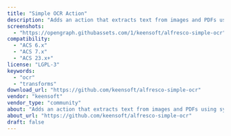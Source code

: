 ```yaml
---
title: "Simple OCR Action"
description: "Adds an action that extracts text from images and PDFs using system OCR tools."
screenshots:
  - "https://opengraph.githubassets.com/1/keensoft/alfresco-simple-ocr"
compatibility:
  - "ACS 6.x"
  - "ACS 7.x"
  - "ACS 23.x+"
license: "LGPL-3"
keywords:
  - "ocr"
  - "transforms"
download_url: "https://github.com/keensoft/alfresco-simple-ocr"
vendor: "keensoft"
vendor_type: "community"
about: "Adds an action that extracts text from images and PDFs using system OCR tools."
about_url: "https://github.com/keensoft/alfresco-simple-ocr"
draft: false
---
```

